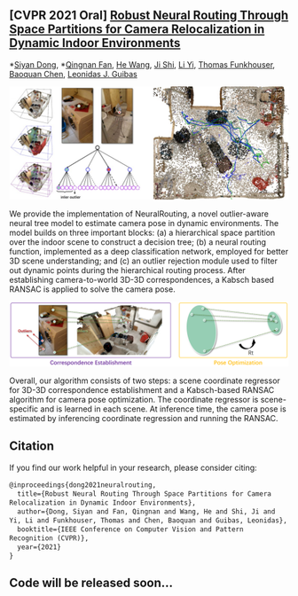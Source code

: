 ## [CVPR 2021 Oral] [Robust Neural Routing Through Space Partitions for Camera Relocalization in Dynamic Indoor Environments](https://arxiv.org/abs/2012.04746)

*[Siyan Dong](https://siyandong.github.io/), *[Qingnan Fan](https://fqnchina.github.io/), [He Wang](https://ai.stanford.edu/~hewang/), [Ji Shi](http://blog.sjj118.com/), [Li Yi](https://ericyi.github.io/), 
[Thomas Funkhouser](https://www.cs.princeton.edu/~funk/), [Baoquan Chen](http://cfcs.pku.edu.cn/baoquan/), [Leonidas J. Guibas](https://geometry.stanford.edu/member/guibas/)

![teaser](assets/teaser_traj.jpg)

We provide the implementation of NeuralRouting, a novel outlier-aware neural tree model to estimate camera pose in dynamic environments. 
The model builds on three important blocks: (a) a hierarchical space partition over the indoor scene to construct a decision tree; (b) a neural routing function, implemented as a deep classification network, employed for better 3D scene understanding; and (c) an outlier rejection module used to filter out dynamic points during the hierarchical routing process. After establishing camera-to-world 3D-3D correspondences, a Kabsch based RANSAC is applied to solve the camera pose. 

<img src="assets/two-step.jpg"/>

Overall, our algorithm consists of two steps: a scene coordinate regressor for 3D-3D correspondence establishment and a Kabsch-based RANSAC algorithm for camera pose optimization. The coordinate regressor is scene-specific and is learned in each scene. At inference time, the camera pose is estimated by inferencing coordinate regression and running the RANSAC.


## Citation

If you find our work helpful in your research, please consider citing:
```
@inproceedings{dong2021neuralrouting,
  title={Robust Neural Routing Through Space Partitions for Camera Relocalization in Dynamic Indoor Environments},
  author={Dong, Siyan and Fan, Qingnan and Wang, He and Shi, Ji and Yi, Li and Funkhouser, Thomas and Chen, Baoquan and Guibas, Leonidas},
  booktitle={IEEE Conference on Computer Vision and Pattern Recognition (CVPR)},
  year={2021}
}
```


## Code will be released soon...

